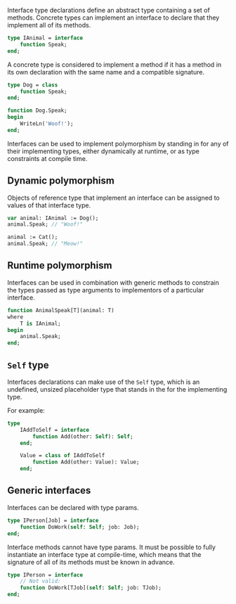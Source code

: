 Interface type declarations define an abstract type containing a set of methods. Concrete
types can implement an interface to declare that they implement all of its methods.

```pascal
type IAnimal = interface
    function Speak;
end;
```

A concrete type is considered to implement a method if it has a method in its own
declaration with the same name and a compatible signature.

```pascal
type Dog = class
    function Speak;
end;

function Dog.Speak;
begin
    WriteLn('Woof!');
end;
```

Interfaces can be used to implement polymorphism by standing in for any of their implementing
types, either dynamically at runtime, or as type constraints at compile
time.

## Dynamic polymorphism

Objects of reference type that implement an interface can be assigned to values of that interface
type.

```pascal
var animal: IAnimal := Dog();
animal.Speak; // "Woof!"

animal := Cat();
animal.Speak; // "Meow!"
```

## Runtime polymorphism

Interfaces can be used in combination with generic methods to constrain the types passed as type arguments
to implementors of a particular interface.

```pascal
function AnimalSpeak[T](animal: T)
where 
    T is IAnimal;
begin
    animal.Speak;
end;
```

## `Self` type

Interfaces declarations can make use of the `Self` type, which is an undefined, unsized
placeholder type that stands in the for the implementing type.

For example:

```pascal
type 
    IAddToSelf = interface
        function Add(other: Self): Self;
    end;

    Value = class of IAddToSelf
        function Add(other: Value): Value;
    end;
```

## Generic interfaces

Interfaces can be declared with type params.

```pascal
type IPerson[Job] = interface
    function DoWork(self: Self; job: Job);
end;
```

Interface methods cannot have type params.
It must be possible to fully instantiate an
interface type at compile-time, which means
that the signature of all of its methods must
be known in advance.

```pascal
type IPerson = interface
    // Not valid:
    function DoWork[TJob](self: Self; job: TJob);
end;
```
